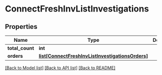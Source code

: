 # ConnectFreshInvListInvestigations

## Properties
Name | Type | Description | Notes
------------ | ------------- | ------------- | -------------
**total_count** | **int** |  | [optional] 
**orders** | [**list[ConnectFreshInvListInvestigationsOrders]**](ConnectFreshInvListInvestigationsOrders.md) |  | [optional] 

[[Back to Model list]](../README.md#documentation-for-models) [[Back to API list]](../README.md#documentation-for-api-endpoints) [[Back to README]](../README.md)


